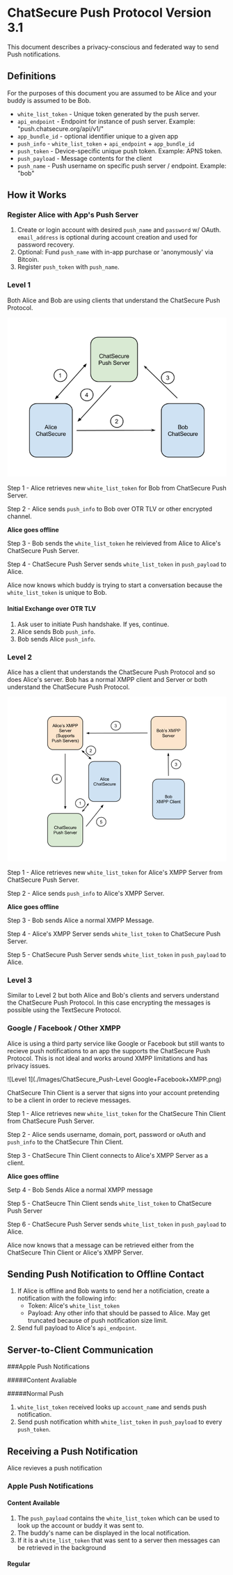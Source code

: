 # ChatSecure Push Protocol Version 3.1

This document describes a privacy-conscious and federated way to send Push notifications.

## Definitions

For the purposes of this document you are assumed to be Alice and your buddy is assumed to be Bob.

* `white_list_token` - Unique token generated by the push server.
* `api_endpoint` - Endpoint for instance of push server. Example: "push.chatsecure.org/api/v1/"
* `app_bundle_id` - optional identifier unique to a given app
* `push_info` - `white_list_token` + `api_endpoint` + `app_bundle_id`
* `push_token` - Device-specific unique push token. Example: APNS token.
* `push_payload` - Message contents for the client
* `push_name` - Push username on specific push server / endpoint. Example: "bob"

## How it Works

### Register Alice with App's Push Server

1. Create or login account with desired `push_name` and `password` w/ OAuth. `email_address` is optional during account creation and used for password recovery.
2. Optional: Fund `push_name` with in-app purchase or 'anonymously' via Bitcoin.
3. Register `push_token` with `push_name`.


### Level 1

Both Alice and Bob are using clients that understand the ChatSecure Push Protocol.

![Level 1](./Images/ChatSecure_Push-Level_1.png)

Step 1 - Alice retrieves new `white_list_token` for Bob from ChatSecure Push Server.

Step 2 - Alice sends `push_info` to Bob over OTR TLV or other encrypted channel.

**Alice goes offline**

Step 3 - Bob sends the `white_list_token` he reivieved from Alice to Alice's ChatSecure Push Server.

Step 4 - ChatSecure Push Server sends `white_list_token` in `push_payload` to Alice.

Alice now knows which buddy is trying to start a conversation because the `white_list_token` is unique to Bob.

#### Initial Exchange over OTR TLV

1. Ask user to initiate Push handshake. If yes, continue.
2. Alice sends Bob `push_info`.
3. Bob sends Alice `push_info`.

### Level 2

Alice has a client that understands the ChatSecure Push Protocol and so does Alice's server. Bob has a normal XMPP client and Server or both understand the ChatSecure Push Protocol.

![Level 1](./Images/ChatSecure_Push-Level_2.png)

Step 1 - Alice retrieves new `white_list_token` for Alice's XMPP Server from ChatSecure Push Server.

Step 2 - Alice sends `push_info` to Alice's XMPP Server.

**Alice goes offline**

Step 3 - Bob sends Alice a normal XMPP Message.

Step 4 - Alice's XMPP Server sends `white_list_token` to ChatSecure Push Server.

Step 5 - ChatSecure Push Server sends `white_list_token` in `push_payload` to Alice.

### Level 3

Similar to Level 2 but both Alice and Bob's clients and servers understand the ChatSecure Push Protocol. In this case encrypting the messages is possible using the TextSecure Protocol.

### Google / Facebook / Other XMPP

Alice is using a third party service like Google or Facebook but still wants to recieve push notifications to an app the supports the ChatSecure Push Protocol. This is not ideal and works around XMPP limitations and has privacy issues.

![Level 1](./Images/ChatSecure_Push-Level Google+Facebook+XMPP.png)

ChatSecure Thin Client is a server that signs into your account pretending to be a client in order to recieve messages.

Step 1 - Alice retrieves new `white_list_token` for the ChatSecure Thin Client from ChatSecure Push Server.

Step 2 - Alice sends username, domain, port, password or oAuth and `push_info` to the ChatSecure Thin Client.

Step 3 - ChatSecure Thin Client connects to Alice's XMPP Server as a client.

**Alice goes offline**

Setp 4 - Bob Sends Alice a normal XMPP message

Step 5 - ChatSeucre Thin Client sends `white_list_token` to ChatSecure Push Server

Step 6 - ChatSecure Push Server sends `white_list_token` in `push_payload` to Alice.

Alice now knows that a message can be retrieved either from the ChatSecure Thin Client or Alice's XMPP Server.


## Sending Push Notification to Offline Contact

1. If Alice is offline and Bob wants to send her a notificiation, create a notification with the following info:
	* Token: Alice's `white_list_token`
	* Payload: Any other info that should be passed to Alice. May get truncated because of push notification size limit.
2. Send full payload to Alice's `api_endpoint`.

## Server-to-Client Communication

###Apple Push Notifications

#####Content Avaliable


#####Normal Push

1. `white_list_token` received looks up `account_name` and sends push notification.
2. Send push notification whith `white_list_token` in `push_payload` to every `push_token`.

## Receiving a Push Notification

Alice revieves a push notification

### Apple Push Notifications

#### Content Available

1. The `push_payload` contains the `white_list_token` which can be used to look up the account or buddy it was sent to.
2. The buddy's name can be displayed in the local notification.
2. If it is a `white_list_token` that was sent to a server then messages can be retrieved in the background

#### Regular

